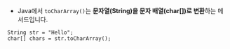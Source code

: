 - Java에서 `toCharArray()`는 **문자열(String)을 문자 배열(char[])로 변환**하는 메서드입니다.

```
String str = "Hello";
char[] chars = str.toCharArray();
```